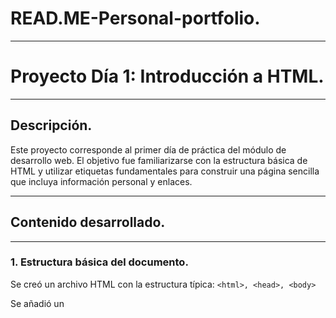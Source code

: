 # READ.ME-Personal-portfolio.

---

# Proyecto Día 1: Introducción a HTML.

---

## Descripción.

Este proyecto corresponde al primer día de práctica del módulo de desarrollo web. El objetivo fue familiarizarse con la estructura básica de HTML y utilizar etiquetas fundamentales para construir una página sencilla que incluya información personal y enlaces.

---

## Contenido desarrollado.

---

### 1. Estructura básica del documento.
Se creó un archivo HTML con la estructura típica: ``<html>, <head>, <body>``

Se añadió un <title> dentro del <head> para definir el título de la pestaña del navegador.

---

### 2. Encabezados informativos.

Se utilizaron las etiquetas ``<h1>, <h2> y <h3>`` para mostrar:

  Nombre del autor.

  Hobby favorito.

  Comida favorita.

---

### 3. Párrafo introductorio.

   Se agregó un párrafo (``<p>``) explicando las razones personales para interesarse en el desarrollo web.

---

### 4. Listas.

   Se insertó una lista ordenada (``<ol>``) con 3 metas personales para este módulo.

   Se añadió una lista desordenada (``<ul>``) con las 5 páginas web favoritas del autor.

---

### 5. Enlace educativo.

   Se incorporó un enlace (``<a>``) hacia un sitio web educativo de preferencia.

---

### 6. Imagen con descripción.

   Se añadió una imagen (``<img>``) desde una URL externa, incluyendo un atributo alt descriptivo para 
   accesibilidad.

---

### 7. Comentarios en el código.

   Se utilizaron comentarios HTML (<!-- comentario -->) para documentar cada sección del código y explicar su 
   funcionalidad.

---

### 8. Uso de atributos id y class.

   Se asignaron atributos id y class a al menos tres elementos para identificar y clasificar contenido.

---

### 9. Estructura visual simulada.

   Se creó una simulación de encabezado y pie de página usando etiquetas ``<div>``.

   Se utilizó la etiqueta ``<hr>`` para separar visualmente estas secciones del resto del contenido.

---

## Capturas.

Puedes incluir una o varias capturas de pantalla mostrando cómo se ve la página en el navegador.

Cómo ver el proyecto.

---

### 1. Abre el archivo HTML en cualquier navegador web.


### 2. Revisa la estructura y la información mostrada en la página.

---

##Autor

Santiago Restrepo Arismendy